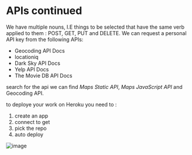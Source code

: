 # APIs continued

We have multiple nouns, I.E things to be selected that have the same verb applied to them : POST, GET, PUT and
DELETE.
We can request a personal API key from the following APIs:
- Geocoding API Docs 
- locationiq 
- Dark Sky API Docs 
- Yelp API Docs 
- The Movie DB API Docs 

search for the api we can find *Maps Static API*, *Maps JavaScript API* and Geocoding API.

to deploye your work on Heroku you need to :
1. create an app
2. connect to get
3. pick the repo
4. auto deploy

![image](https://static01.nyt.com/images/2016/02/28/magazine/28mag-teams2/28mag-teams2-jumbo.jpg?quality=90&auto=webp)